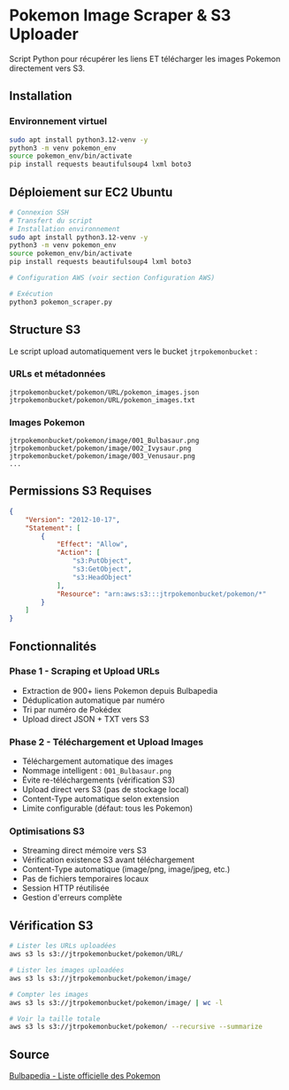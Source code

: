 # Pokemon Image Scraper & S3 Uploader

Script Python pour récupérer les liens ET télécharger les images Pokemon directement vers S3.

## Installation

### Environnement virtuel
```bash
sudo apt install python3.12-venv -y
python3 -m venv pokemon_env
source pokemon_env/bin/activate
pip install requests beautifulsoup4 lxml boto3
```


## Déploiement sur EC2 Ubuntu

```bash
# Connexion SSH
# Transfert du script
# Installation environnement
sudo apt install python3.12-venv -y
python3 -m venv pokemon_env
source pokemon_env/bin/activate
pip install requests beautifulsoup4 lxml boto3

# Configuration AWS (voir section Configuration AWS)

# Exécution
python3 pokemon_scraper.py
```

## Structure S3

Le script upload automatiquement vers le bucket `jtrpokemonbucket` :

### URLs et métadonnées
```
jtrpokemonbucket/pokemon/URL/pokemon_images.json
jtrpokemonbucket/pokemon/URL/pokemon_images.txt
```

### Images Pokemon
```
jtrpokemonbucket/pokemon/image/001_Bulbasaur.png
jtrpokemonbucket/pokemon/image/002_Ivysaur.png
jtrpokemonbucket/pokemon/image/003_Venusaur.png
...
```

## Permissions S3 Requises

```json
{
    "Version": "2012-10-17",
    "Statement": [
        {
            "Effect": "Allow",
            "Action": [
                "s3:PutObject",
                "s3:GetObject",
                "s3:HeadObject"
            ],
            "Resource": "arn:aws:s3:::jtrpokemonbucket/pokemon/*"
        }
    ]
}
```

## Fonctionnalités

### Phase 1 - Scraping et Upload URLs
- Extraction de 900+ liens Pokemon depuis Bulbapedia
- Déduplication automatique par numéro
- Tri par numéro de Pokédex
- Upload direct JSON + TXT vers S3

### Phase 2 - Téléchargement et Upload Images
- Téléchargement automatique des images
- Nommage intelligent : `001_Bulbasaur.png`
- Évite re-téléchargements (vérification S3)
- Upload direct vers S3 (pas de stockage local)
- Content-Type automatique selon extension
- Limite configurable (défaut: tous les Pokemon)

### Optimisations S3
- Streaming direct mémoire vers S3
- Vérification existence S3 avant téléchargement
- Content-Type automatique (image/png, image/jpeg, etc.)
- Pas de fichiers temporaires locaux
- Session HTTP réutilisée
- Gestion d'erreurs complète

## Vérification S3

```bash
# Lister les URLs uploadées
aws s3 ls s3://jtrpokemonbucket/pokemon/URL/

# Lister les images uploadées
aws s3 ls s3://jtrpokemonbucket/pokemon/image/

# Compter les images
aws s3 ls s3://jtrpokemonbucket/pokemon/image/ | wc -l

# Voir la taille totale
aws s3 ls s3://jtrpokemonbucket/pokemon/ --recursive --summarize
```
## Source
[Bulbapedia - Liste officielle des Pokemon](https://bulbapedia.bulbagarden.net/wiki/List_of_Pok%C3%A9mon_by_National_Pok%C3%A9dex_number)
